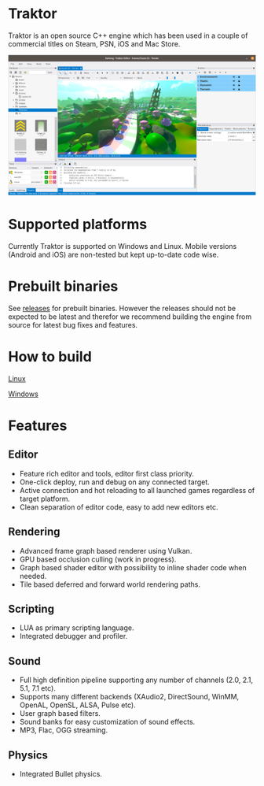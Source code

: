 # Traktor
Traktor is an open source C++ engine which has been used in a couple of commercial titles on Steam, PSN, iOS and Mac Store.

![image info](resources/documentation/images/screenshot%20-%20editor%20-%2002.png)

# Supported platforms
Currently Traktor is supported on Windows and Linux. Mobile versions (Android and iOS) are non-tested but kept up-to-date code wise.

# Prebuilt binaries
See [releases](https://github.com/apistol78/traktor/releases) for prebuilt binaries. However the releases should not be expected to be latest and therefor we recommend building the engine from source for latest bug fixes and features.

# How to build
[Linux](resources/documentation/markdown/Build%20Linux.md)

[Windows](resources/documentation/markdown/Build%20Windows.md)

# Features

## Editor

- Feature rich editor and tools, editor first class priority.
- One-click deploy, run and debug on any connected target.
- Active connection and hot reloading to all launched games regardless of target platform.
- Clean separation of editor code, easy to add new editors etc.

## Rendering

- Advanced frame graph based renderer using Vulkan.
- GPU based occlusion culling (work in progress).
- Graph based shader editor with possibility to inline shader code when needed.
- Tile based deferred and forward world rendering paths.

## Scripting
- LUA as primary scripting language.
- Integrated debugger and profiler.

## Sound
- Full high definition pipeline supporting any number of channels (2.0, 2.1, 5.1, 7.1 etc).
- Supports many different backends (XAudio2, DirectSound, WinMM, OpenAL, OpenSL, ALSA, Pulse etc).
- User graph based filters.
- Sound banks for easy customization of sound effects.
- MP3, Flac, OGG streaming.

## Physics
- Integrated Bullet physics.